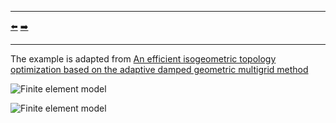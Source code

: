 ***
[⬅️](../017/README.md "Previous example")
[➡️](../019/README.md "Next example")
***

The example is adapted from [An efficient isogeometric topology optimization based on the adaptive damped geometric multigrid method](https://doi.org/10.1016/j.advengsoft.2024.103712)

![Finite element model](plate_with_hole.png)

![Finite element model](quarter_annulus.png)
